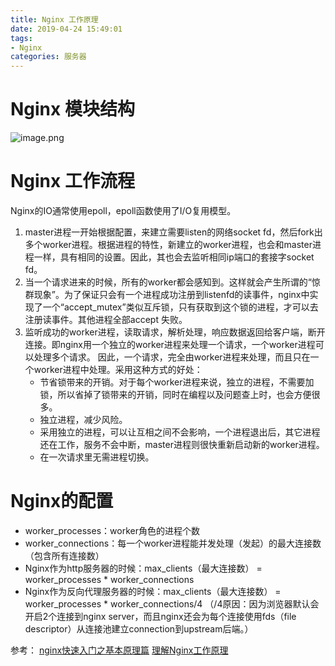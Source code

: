 ```yaml
---
title: Nginx 工作原理
date: 2019-04-24 15:49:01
tags:
- Nginx
categories: 服务器
---
```

# Nginx 模块结构
![image.png](0.png)

# Nginx 工作流程
Nginx的IO通常使用epoll，epoll函数使用了I/O复用模型。
1. master进程一开始根据配置，来建立需要listen的网络socket fd，然后fork出多个worker进程。根据进程的特性，新建立的worker进程，也会和master进程一样，具有相同的设置。因此，其也会去监听相同ip端口的套接字socket fd。
2. 当一个请求进来的时候，所有的worker都会感知到。这样就会产生所谓的“惊群现象”。为了保证只会有一个进程成功注册到listenfd的读事件，nginx中实现了一个“accept_mutex”类似互斥锁，只有获取到这个锁的进程，才可以去注册读事件。其他进程全部accept 失败。
3. 监听成功的worker进程，读取请求，解析处理，响应数据返回给客户端，断开连接。即nginx用一个独立的worker进程来处理一个请求，一个worker进程可以处理多个请求。
因此，一个请求，完全由worker进程来处理，而且只在一个worker进程中处理。采用这种方式的好处：
    - 节省锁带来的开销。对于每个worker进程来说，独立的进程，不需要加锁，所以省掉了锁带来的开销，同时在编程以及问题查上时，也会方便很多。
    - 独立进程，减少风险。
    - 采用独立的进程，可以让互相之间不会影响，一个进程退出后，其它进程还在工作，服务不会中断，master进程则很快重新启动新的worker进程。
    - 在一次请求里无需进程切换。

# Nginx的配置
- worker_processes：worker角色的进程个数
- worker_connections：每一个worker进程能并发处理（发起）的最大连接数（包含所有连接数）
- Nginx作为http服务器的时候：max_clients（最大连接数） = worker_processes * worker_connections
- Nginx作为反向代理服务器的时候：max_clients（最大连接数） = worker_processes * worker_connections/4 （/4原因：因为浏览器默认会开启2个连接到nginx server，而且nginx还会为每个连接使用fds（file descriptor）从连接池建立connection到upstream后端。）


参考：
[nginx快速入门之基本原理篇](https://zhuanlan.zhihu.com/p/31196264)
[理解Nginx工作原理](https://www.jianshu.com/p/6215e5d24553)